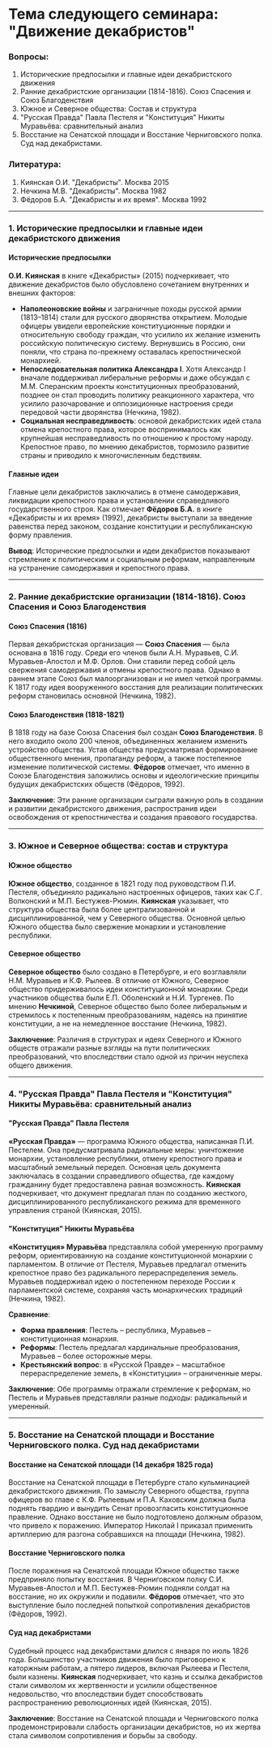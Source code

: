 # Тема следующего семинара: "Движение декабристов"
### Вопросы:
1. Исторические предпосылки и главные идеи декабристского движения
2. Ранние декабристские организации (1814-1816). Союз Спасения и Союз Благоденствия
3. Южное и Северное общества: Состав и структура
4. "Русская Правда" Павла Пестеля и "Конституция" Никиты Муравьёва: сравнительный анализ
5. Восстание на Сенатской площади и Восстание Черниговского полка. Суд над декабристами.

### Литература:
1. Киянская О.И. "Декабристы". Москва 2015
2. Нечкина М.В. "Декабристы". Москва 1982
3. Фёдоров Б.А. "Декабристы и их время". Москва 1992

---
### 1. Исторические предпосылки и главные идеи декабристского движения

#### Исторические предпосылки
**О.И. Киянская** в книге «Декабристы» (2015) подчеркивает, что движение декабристов было обусловлено сочетанием внутренних и внешних факторов:
   - **Наполеоновские войны** и заграничные походы русской армии (1813–1814) стали для русского дворянства открытием. Молодые офицеры увидели европейские конституционные порядки и относительную свободу граждан, что усилило их желание изменить российскую политическую систему. Вернувшись в Россию, они поняли, что страна по-прежнему оставалась крепостнической монархией.
   - **Непоследовательная политика Александра I**. Хотя Александр I вначале поддерживал либеральные реформы и даже обсуждал с М.М. Сперанским проекты конституционных преобразований, позднее он стал проводить политику реакционного характера, что усилило разочарование и оппозиционные настроения среди передовой части дворянства (Нечкина, 1982).
   - **Социальная несправедливость**: основой декабристских идей стала отмена крепостного права, которое воспринималось как крупнейшая несправедливость по отношению к простому народу. Крепостное право, по мнению декабристов, тормозило развитие страны и приводило к многочисленным бедствиям.

#### Главные идеи
Главные цели декабристов заключались в отмене самодержавия, ликвидации крепостного права и установлении справедливого государственного строя. Как отмечает **Фёдоров Б.А.** в книге «Декабристы и их время» (1992), декабристы выступали за введение равенства перед законом, создание конституции и республиканскую форму правления.

**Вывод**: Исторические предпосылки и идеи декабристов показывают стремление к политическим и социальным реформам, направленным на устранение самодержавия и крепостного права.

---

### 2. Ранние декабристские организации (1814-1816). Союз Спасения и Союз Благоденствия

#### Союз Спасения (1816)
Первая декабристская организация — **Союз Спасения** — была основана в 1816 году. Среди его членов были А.Н. Муравьев, С.И. Муравьев-Апостол и М.Ф. Орлов. Они ставили перед собой цель свержения самодержавия и отмены крепостного права. Однако в раннем этапе Союз был малоорганизован и не имел четкой программы. К 1817 году идея вооруженного восстания для реализации политических реформ становилась основной (Нечкина, 1982).

#### Союз Благоденствия (1818-1821)
В 1818 году на базе Союза Спасения был создан **Союз Благоденствия**. В него входило около 200 членов, объединенных желанием изменить устройство общества. Устав общества предусматривал формирование общественного мнения, пропаганду реформ, а также постепенное изменение политической системы. **Фёдоров** отмечает, что именно в Союзе Благоденствия заложились основы и идеологические принципы будущих декабристских обществ (Фёдоров, 1992).

**Заключение**: Эти ранние организации сыграли важную роль в создании и развитии декабристского движения, распространив идеи освобождения от крепостничества и создания правового государства.

---

### 3. Южное и Северное общества: состав и структура

#### Южное общество
**Южное общество**, созданное в 1821 году под руководством П.И. Пестеля, объединяло радикально настроенных офицеров, таких как С.Г. Волконский и М.П. Бестужев-Рюмин. **Киянская** указывает, что структура общества была более централизованной и дисциплинированной, чем у Северного общества. Основной целью Южного общества было свержение монархии и установление республики.

#### Северное общество
**Северное общество** было создано в Петербурге, и его возглавляли Н.М. Муравьев и К.Ф. Рылеев. В отличие от Южного, Северное общество придерживалось идеи конституционной монархии. Среди участников общества были Е.П. Оболенский и Н.И. Тургенев. По мнению **Нечкиной**, Северное общество было более либеральным и стремилось к постепенным преобразованиям, надеясь на принятие конституции, а не на немедленное восстание (Нечкина, 1982).

**Заключение**: Различия в структурах и идеях Северного и Южного обществ отражали разные взгляды на пути политических преобразований, что впоследствии стало одной из причин неуспеха общего движения.

---

### 4. "Русская Правда" Павла Пестеля и "Конституция" Никиты Муравьёва: сравнительный анализ

#### "Русская Правда" Павла Пестеля
**«Русская Правда»** — программа Южного общества, написанная П.И. Пестелем. Она предусматривала радикальные меры: уничтожение монархии, установление республики, отмену крепостного права и масштабный земельный передел. Основная цель документа заключалась в создании справедливого общества, где каждому гражданину будет предоставлена равная возможность. **Киянская** подчеркивает, что документ предлагал план по созданию жесткого, дисциплинированного республиканского режима для временного управления страной (Киянская, 2015).

#### "Конституция" Никиты Муравьёва
**«Конституция» Муравьёва** представляла собой умеренную программу реформ, ориентированную на создание конституционной монархии с парламентом. В отличие от Пестеля, Муравьев предлагал отменить крепостное право без радикального перераспределения земель. Муравьев поддерживал идею о постепенном переходе России к парламентской системе, сохраняя часть монархических традиций (Нечкина, 1982).

**Сравнение**:
- **Форма правления**: Пестель – республика, Муравьев – конституционная монархия.
- **Реформы**: Пестель предлагал кардинальные преобразования, Муравьев – более осторожные меры.
- **Крестьянский вопрос**: в «Русской Правде» – масштабное перераспределение земель, в «Конституции» – ограниченные меры.

**Заключение**: Обе программы отражали стремление к реформам, но Пестель и Муравьев представляли разные подходы: радикальный и умеренный.

---

### 5. Восстание на Сенатской площади и Восстание Черниговского полка. Суд над декабристами

#### Восстание на Сенатской площади (14 декабря 1825 года)
Восстание на Сенатской площади в Петербурге стало кульминацией декабристского движения. По замыслу Северного общества, группа офицеров во главе с К.Ф. Рылеевым и П.А. Каховским должна была поднять гвардию и вынудить Сенат провозгласить конституционное правление. Однако восстание не было подготовлено должным образом, что привело к поражению. Император Николай I приказал применить артиллерию для разгона собравшихся на площади (Нечкина, 1982).

#### Восстание Черниговского полка
После поражения на Сенатской площади Южное общество также предприняло попытку восстания. В Черниговском полку С.И. Муравьев-Апостол и М.П. Бестужев-Рюмин подняли солдат на восстание, но их окружили и подавили. **Фёдоров** отмечает, что это выступление было последней попыткой сопротивления декабристов (Фёдоров, 1992).

#### Суд над декабристами
Судебный процесс над декабристами длился с января по июль 1826 года. Большинство участников движения было приговорено к каторжным работам, а пятеро лидеров, включая Рылеева и Пестеля, были казнены. **Киянская** подчеркивает, что казнь и ссылка декабристов стали символом их жертвенности и усилили общественное недовольство, что впоследствии будет способствовать распространению революционных идей (Киянская, 2015).

**Заключение**: Восстание на Сенатской площади и Черниговского полка продемонстрировали слабость организации декабристов, но их жертва стала символом сопротивления и борьбы за свободу.
